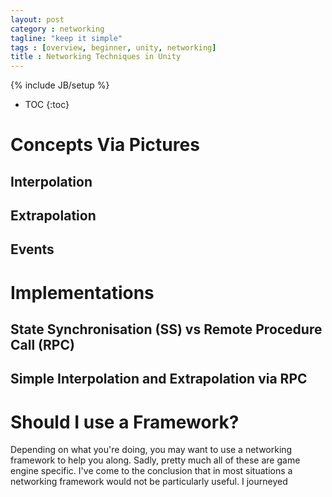 ```yaml
---
layout: post
category : networking
tagline: "keep it simple"
tags : [overview, beginner, unity, networking]
title : Networking Techniques in Unity
---
```

{% include JB/setup %}

* TOC
{:toc}

# Concepts Via Pictures

## Interpolation

## Extrapolation

## Events

# Implementations

## State Synchronisation (SS) vs Remote Procedure Call (RPC)

## Simple Interpolation and Extrapolation via RPC

# Should I use a Framework?

Depending on what you're doing, you may want to use a networking framework to help you along.
Sadly, pretty much all of these are game engine specific.
I've come to the conclusion that in most situations a networking framework would not be particularly useful.
I journeyed
